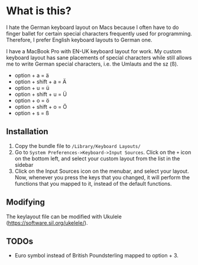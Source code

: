# What is this?

I hate the German keyboard layout on Macs because I often have to do finger ballet for certain special characters frequently used for programming. Therefore, I prefer English keyboard layouts to German one.

I have a MacBook Pro with EN-UK keyboard layout for work. My custom keyboard layout has sane placements of special characters while still allows me to write German special characters, i.e. the Umlauts and the sz (ß).

- option + a = ä
- option + shift + a = Ä
- option + u = ü
- option + shift + u = Ü
- option + o = ö
- option + shift + o = Ö
- option + s = ß

## Installation
1. Copy the bundle file to `/Library/Keyboard Layouts/`
2. Go to `System Preferences->Keyboard->Input Sources`. Click on the `+` icon on the bottom left, and select your custom layout from the list in the sidebar
3. Click on the Input Sources icon on the menubar, and select your layout. Now, whenever you press the keys that you changed, it will perform the functions that you mapped to it, instead of the default functions. 

## Modifying
The keylayout file can be modified with Ukulele (https://software.sil.org/ukelele/).

## TODOs
- Euro symbol instead of British Poundsterling mapped to option + 3.
